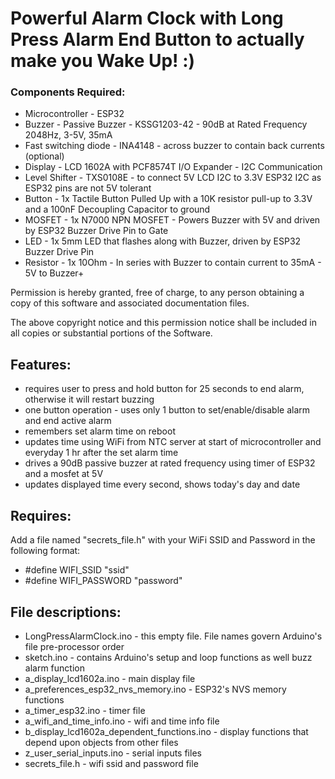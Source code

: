 # Powerful Alarm Clock with Long Press Alarm End Button to actually make you Wake Up! :)
  
### Components Required:
   - Microcontroller - ESP32
   - Buzzer - Passive Buzzer - KSSG1203-42 - 90dB at Rated Frequency 2048Hz, 3-5V, 35mA
   - Fast switching diode - INA4148 - across buzzer to contain back currents (optional)
   - Display - LCD 1602A with PCF8574T I/O Expander - I2C Communication
   - Level Shifter - TXS0108E - to connect 5V LCD I2C to 3.3V ESP32 I2C as ESP32 pins are not 5V tolerant
   - Button - 1x Tactile Button Pulled Up with a 10K resistor pull-up to 3.3V and a 100nF Decoupling Capacitor to ground
   - MOSFET - 1x N7000 NPN MOSFET - Powers Buzzer with 5V and driven by ESP32 Buzzer Drive Pin to Gate
   - LED - 1x 5mm LED that flashes along with Buzzer, driven by ESP32 Buzzer Drive Pin
   - Resistor - 1x 10Ohm - In series with Buzzer to contain current to 35mA - 5V to Buzzer+

  Permission is hereby granted, free of charge, to any person obtaining a copy
  of this software and associated documentation files.

  The above copyright notice and this permission notice shall be included in all
  copies or substantial portions of the Software.

## Features:
  - requires user to press and hold button for 25 seconds to end alarm, otherwise it will restart buzzing
  - one button operation - uses only 1 button to set/enable/disable alarm and end active alarm
  - remembers set alarm time on reboot
  - updates time using WiFi from NTC server at start of microcontroller and everyday 1 hr after the set alarm time
  - drives a 90dB passive buzzer at rated frequency using timer of ESP32 and a mosfet at 5V
  - updates displayed time every second, shows today's day and date

## Requires:
  Add a file named "secrets_file.h" with your WiFi SSID and Password in the following format:
  - #define WIFI_SSID         "ssid"
  - #define WIFI_PASSWORD     "password"

##  File descriptions:
  - LongPressAlarmClock.ino - this empty file. File names govern Arduino's file pre-processor order
  - sketch.ino - contains Arduino's setup and loop functions as well buzz alarm function
  - a_display_lcd1602a.ino - main display file
  - a_preferences_esp32_nvs_memory.ino - ESP32's NVS memory functions
  - a_timer_esp32.ino - timer file
  - a_wifi_and_time_info.ino - wifi and time info file
  - b_display_lcd1602a_dependent_functions.ino - display functions that depend upon objects from other files
  - z_user_serial_inputs.ino - serial inputs files
  - secrets_file.h - wifi ssid and password file